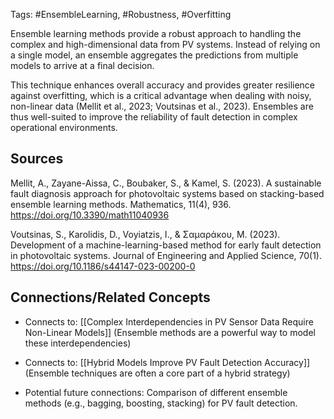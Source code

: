 Tags: #EnsembleLearning, #Robustness, #Overfitting

Ensemble learning methods provide a robust approach to handling the complex and high-dimensional data from PV systems. 
Instead of relying on a single model, an ensemble aggregates the predictions from multiple models to arrive at a final decision.

This technique enhances overall accuracy and provides greater resilience against overfitting, which is a critical advantage when dealing with noisy, non-linear data (Mellit et al., 2023; Voutsinas et al., 2023). 
Ensembles are thus well-suited to improve the reliability of fault detection in complex operational environments.

## Sources

Mellit, A., Zayane-Aissa, C., Boubaker, S., & Kamel, S. (2023). A sustainable fault diagnosis approach for photovoltaic systems based on stacking-based ensemble learning methods. Mathematics, 11(4), 936. https://doi.org/10.3390/math11040936

Voutsinas, S., Karolidis, D., Voyiatzis, I., & Σαμαράκου, Μ. (2023). Development of a machine-learning-based method for early fault detection in photovoltaic systems. Journal of Engineering and Applied Science, 70(1). https://doi.org/10.1186/s44147-023-00200-0

## Connections/Related Concepts

- Connects to: [[Complex Interdependencies in PV Sensor Data Require Non-Linear Models]] (Ensemble methods are a powerful way to model these interdependencies)
    
- Connects to: [[Hybrid Models Improve PV Fault Detection Accuracy]] (Ensemble techniques are often a core part of a hybrid strategy)
    
- Potential future connections: Comparison of different ensemble methods (e.g., bagging, boosting, stacking) for PV fault detection.